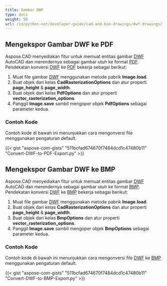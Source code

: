 ```yaml
---
title: Gambar DWF
type: docs
weight: 50
url: /id/python-net/developer-guide/cad-and-bim-drawings/dwf-drawings/
---
```


## **Mengekspor Gambar DWF ke PDF**

Aspose.CAD menyediakan fitur untuk memuat entitas gambar [DWF](https://docs.fileformat.com/cad/dwf/) AutoCAD dan merendernya sebagai gambar utuh ke format [PDF](https://docs.fileformat.com/pdf/). Pendekatan konversi [DWF](https://docs.fileformat.com/cad/dwf/) ke [PDF](https://docs.fileformat.com/pdf/) bekerja sebagai berikut:

1. Muat file gambar [DWF](https://docs.fileformat.com/cad/dwf/) menggunakan metode pabrik **Image.load**.
1. Buat objek dari kelas **CadRasterizationOptions** dan atur properti **page_height** & **page_width**.
1. Buat objek dari kelas **PdfOptions** dan atur properti **vector_rasterization_options**.
1. Panggil **Image.save** sambil mengoper objek **PdfOptions** sebagai parameter kedua.

### Contoh Kode

Contoh kode di bawah ini menunjukkan cara mengonversi file menggunakan pengaturan default.

{{< gist "aspose-com-gists" "511bcfad674670f7484dcd1c47480b11" "Convert-DWF-to-PDF-Export.py" >}}

## **Mengekspor Gambar DWF ke BMP**

Aspose.CAD menyediakan fitur untuk memuat entitas gambar [DWF](https://docs.fileformat.com/cad/dwf/) AutoCAD dan merendernya sebagai gambar utuh ke format [BMP](https://docs.fileformat.com/image/bmp/). Pendekatan konversi [DWF](https://docs.fileformat.com/cad/dwf/) ke [BMP](https://docs.fileformat.com/image/bmp/) bekerja sebagai berikut:

1. Muat file gambar [DWF](https://docs.fileformat.com/cad/dwf/) menggunakan metode pabrik **Image.load**.
1. Buat objek dari kelas **CadRasterizationOptions** dan atur properti **page_height** & **page_width**.
1. Buat objek dari kelas **BmpOptions** dan atur properti **vector_rasterization_options**.
1. Panggil **Image.save** sambil mengoper objek **BmpOptions** sebagai parameter kedua.

### Contoh Kode

Contoh kode di bawah ini menunjukkan cara mengonversi file [DWF](https://docs.fileformat.com/cad/dwf/) ke [BMP](https://docs.fileformat.com/image/bmp/) menggunakan pengaturan default.

{{< gist "aspose-com-gists" "511bcfad674670f7484dcd1c47480b11" "Convert-DWF-to-BMP-Export.py" >}}
